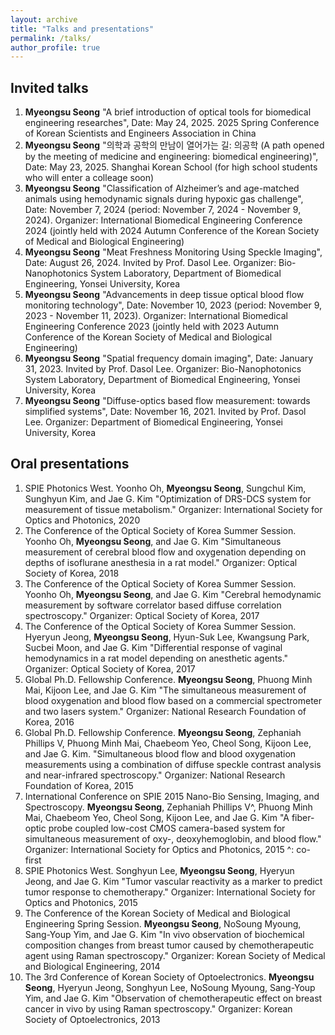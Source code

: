 ```yaml
---
layout: archive
title: "Talks and presentations"
permalink: /talks/
author_profile: true
---
```


Invited talks
------
1. **Myeongsu Seong** "A brief introduction of optical tools for biomedical engineering researches", Date: May 24, 2025. 2025 Spring Conference of Korean Scientists and Engineers Association in China  
1. **Myeongsu Seong** "의학과 공학의 만남이 열어가는 길: 의공학 (A path opened by the meeting of medicine and engineering: biomedical engineering)", Date: May 23, 2025. Shanghai Korean School (for high school students who will enter a colleage soon)    
1. **Myeongsu Seong** "Classification of Alzheimer’s and age-matched animals using hemodynamic signals during hypoxic gas challenge", Date: November 7, 2024 (period: November 7, 2024 - November 9, 2024). Organizer: International Biomedical Engineering Conference 2024 (jointly held with 2024 Autumn Conference of the Korean Society of Medical and Biological Engineering)   
1. **Myeongsu Seong** "Meat Freshness Monitoring Using Speckle Imaging", Date: August 26, 2024. Invited by Prof. Dasol Lee. Organizer: Bio-Nanophotonics System Laboratory, Department of Biomedical Engineering, Yonsei University, Korea
1. **Myeongsu Seong** "Advancements in deep tissue optical blood flow monitoring technology", Date: November 10, 2023 (period: November 9, 2023 - November 11, 2023). Organizer: International Biomedical Engineering Conference 2023 (jointly held with 2023 Autumn Conference of the Korean Society of Medical and Biological Engineering)   
1. **Myeongsu Seong** "Spatial frequency domain imaging", Date: January 31, 2023. Invited by Prof. Dasol Lee. Organizer: Bio-Nanophotonics System Laboratory, Department of Biomedical Engineering, Yonsei University, Korea
1. **Myeongsu Seong** "Diffuse-optics based flow measurement: towards simplified systems", Date: November 16, 2021. Invited by Prof. Dasol Lee. Organizer: Department of Biomedical Engineering, Yonsei University, Korea

Oral presentations
------
1. SPIE Photonics West. Yoonho Oh, **Myeongsu Seong**, Sungchul Kim, Sunghyun Kim, and Jae G. Kim "Optimization of DRS-DCS system for measurement of tissue metabolism." Organizer: International Society for Optics and Photonics, 2020
1. The Conference of the Optical Society of Korea Summer Session. Yoonho Oh, **Myeongsu Seong**, and Jae G. Kim "Simultaneous measurement of cerebral blood flow and oxygenation depending on depths of isoflurane anesthesia in a rat model." Organizer: Optical Society of Korea, 2018
1. The Conference of the Optical Society of Korea Summer Session. Yoonho Oh, **Myeongsu Seong**, and Jae G. Kim "Cerebral hemodynamic measurement by software correlator based diffuse correlation spectroscopy." Organizer: Optical Society of Korea, 2017
1. The Conference of the Optical Society of Korea Summer Session. Hyeryun Jeong, **Myeongsu Seong**, Hyun-Suk Lee, Kwangsung Park, Sucbei Moon, and Jae G. Kim "Differential response of vaginal hemodynamics in a rat model depending on anesthetic agents." Organizer: Optical Society of Korea, 2017
1. Global Ph.D. Fellowship Conference. **Myeongsu Seong**, Phuong Minh Mai, Kijoon Lee, and Jae G. Kim "The simultaneous measurement of blood oxygenation and blood flow based on a commercial spectrometer and two lasers system." Organizer: National Research Foundation of Korea, 2016
1. Global Ph.D. Fellowship Conference. **Myeongsu Seong**, Zephaniah Phillips V, Phuong Minh Mai, Chaebeom Yeo, Cheol Song, Kijoon Lee, and Jae G. Kim. "Simultaneous blood flow and blood oxygenation measurements using a combination of diffuse speckle contrast analysis and near-infrared spectroscopy." Organizer: National Research Foundation of Korea, 2015
1. International Conference on SPIE 2015 Nano-Bio Sensing, Imaging, and Spectroscopy. **Myeongsu Seong**, Zephaniah Phillips V^, Phuong Minh Mai, Chaebeom Yeo, Cheol Song, Kijoon Lee, and Jae G. Kim "A fiber-optic probe coupled low-cost CMOS camera-based system for simultaneous measurement of oxy-, deoxyhemoglobin, and blood flow." Organizer: International Society for Optics and Photonics, 2015 ^: co-first
1. SPIE Photonics West. Songhyun Lee, **Myeongsu Seong**, Hyeryun Jeong, and Jae G. Kim "Tumor vascular reactivity as a marker to predict tumor response to chemotherapy." Organizer: International Society for Optics and Photonics, 2015
1. The Conference of the Korean Society of Medical and Biological Engineering Spring Session. **Myeongsu Seong**, NoSoung Myoung, Sang-Youp Yim, and Jae G. Kim "In vivo observation of biochemical composition changes from breast tumor caused by chemotherapeutic agent using Raman spectroscopy." Organizer: Korean Society of Medical and Biological Engineering, 2014
1. The 3rd Conference of Korean Society of Optoelectronics. **Myeongsu Seong**, Hyeryun Jeong, Songhyun Lee, NoSoung Myoung, Sang-Youp Yim, and Jae G. Kim "Observation of chemotherapeutic effect on breast cancer in vivo by using Raman spectroscopy." Organizer: Korean Society of Optoelectronics, 2013
